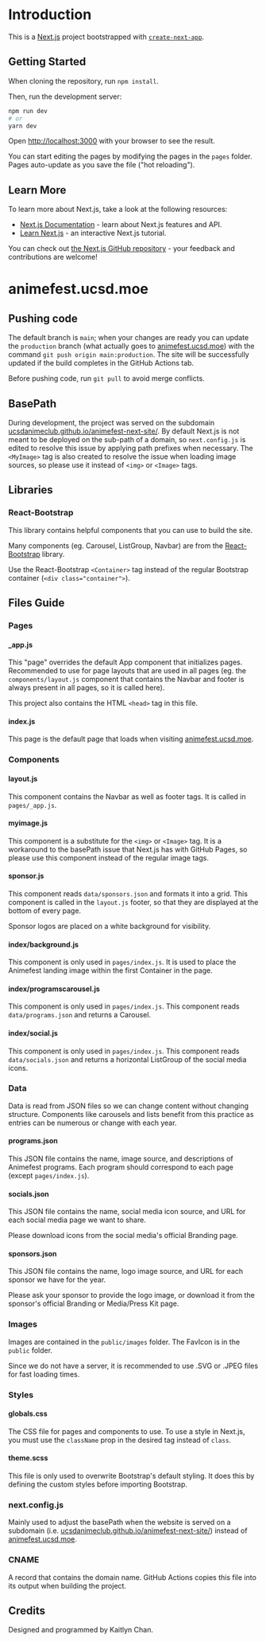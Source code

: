 # Introduction

This is a [Next.js](https://nextjs.org/) project bootstrapped with [`create-next-app`](https://github.com/vercel/next.js/tree/canary/packages/create-next-app).

## Getting Started

When cloning the repository, run ```npm install```.

Then, run the development server:

```bash
npm run dev
# or
yarn dev
```

Open [http://localhost:3000](http://localhost:3000) with your browser to see the result.

You can start editing the pages by modifying the pages in the `pages` folder. Pages auto-update as you save the file ("hot reloading").

## Learn More

To learn more about Next.js, take a look at the following resources:

- [Next.js Documentation](https://nextjs.org/docs) - learn about Next.js features and API.
- [Learn Next.js](https://nextjs.org/learn) - an interactive Next.js tutorial.

You can check out [the Next.js GitHub repository](https://github.com/vercel/next.js/) - your feedback and contributions are welcome!

# animefest.ucsd.moe

## Pushing code

The default branch is ```main```; when your changes are ready you can update the ````production```` branch (what actually goes to [animefest.ucsd.moe](https://animefest.ucsd.moe)) with the command `git push origin main:production`. The site will be successfully updated if the build completes in the GitHub Actions tab.

Before pushing code, run `git pull` to avoid merge conflicts. 

## BasePath

During development, the project was served on the subdomain [ucsdanimeclub.github.io/animefest-next-site/](https://ucsdanimeclub.github.io/animefest-next-site/). By default Next.js is not meant to be deployed on the sub-path of a domain, so `next.config.js` is edited to resolve this issue by applying path prefixes when necessary. The `<MyImage>` tag is also created to resolve the issue when loading image sources, so please use it instead of `<img>` or `<Image>` tags.

## Libraries

### React-Bootstrap

This library contains helpful components that you can use to build the site.

Many components (eg. Carousel, ListGroup, Navbar) are from the [React-Bootstrap](https://react-bootstrap.github.io/components/alerts/) library.

Use the React-Bootstrap `<Container>` tag instead of the regular Bootstrap container (`<div class="container">`).

## Files Guide

### Pages

#### _app.js

This "page" overrides the default App component that initializes pages. Recommended to use for page layouts that are used in all pages (eg. the `components/layout.js` component that contains the Navbar and footer is always present in all pages, so it is called here).

This project also contains the HTML `<head>` tag in this file.

#### index.js

This page is the default page that loads when visiting [animefest.ucsd.moe](https://animefest.ucsd.moe).

### Components

#### layout.js

This component contains the Navbar as well as footer tags. It is called in `pages/_app.js`.

#### myimage.js

This component is a substitute for the `<img>` or `<Image>` tag. It is a workaround to the basePath issue that Next.js has with GitHub Pages, so please use this component instead of the regular image tags.

#### sponsor.js

This component reads `data/sponsors.json` and formats it into a grid. This component is called in the `layout.js` footer, so that they are displayed at the bottom of every page.

Sponsor logos are placed on a white background for visibility.

#### index/background.js

This component is only used in `pages/index.js`. It is used to place the Animefest landing image within the first Container in the page.

#### index/programscarousel.js

This component is only used in `pages/index.js`. This component reads `data/programs.json` and returns a Carousel.

#### index/social.js

This component is only used in `pages/index.js`. This component reads `data/socials.json` and returns a horizontal ListGroup of the social media icons.

### Data

Data is read from JSON files so we can change content without changing structure. Components like carousels and lists benefit from this practice as entries can be numerous or change with each year.

#### programs.json

This JSON file contains the name, image source, and descriptions of Animefest programs. Each program should correspond to each page (except `pages/index.js`).

#### socials.json

This JSON file contains the name, social media icon source, and URL for each social media page we want to share.

Please download icons from the social media's official Branding page.

#### sponsors.json

This JSON file contains the name, logo image source, and URL for each sponsor we have for the year.

Please ask your sponsor to provide the logo image, or download it from the sponsor's official Branding or Media/Press Kit page.

### Images

Images are contained in the `public/images` folder. The FavIcon is in the `public` folder.

Since we do not have a server, it is recommended to use .SVG or .JPEG files for fast loading times.

### Styles

#### globals.css

The CSS file for pages and components to use. To use a style in Next.js, you must use the `className` prop in the desired tag instead of `class`.

#### theme.scss

This file is only used to overwrite Bootstrap's default styling. It does this by defining the custom styles before importing Bootstrap.

### next.config.js

Mainly used to adjust the basePath when the website is served on a subdomain (i.e. [ucsdanimeclub.github.io/animefest-next-site/](https://ucsdanimeclub.github.io/animefest-next-site/)) instead of [animefest.ucsd.moe](https://animefest.ucsd.moe).

### CNAME

A record that contains the domain name. GitHub Actions copies this file into its output when building the project.

## Credits

Designed and programmed by Kaitlyn Chan.
